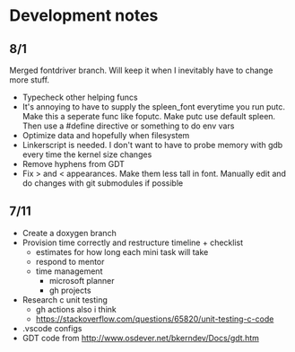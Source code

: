 # Development notes

## 8/1

Merged fontdriver branch. Will keep it when I inevitably have to change more stuff.

- Typecheck other helping funcs
- It's annoying to have to supply the spleen_font everytime you run putc. Make this a seperate func like foputc. Make putc use default spleen. Then use a #define directive or something to do env vars
- Optimize data and hopefully when filesystem
- Linkerscript is needed. I don't want to have to probe memory with gdb every time the kernel size changes
- Remove hyphens from GDT
- Fix > and < appearances. Make them less tall in font. Manually edit and do changes with git submodules if possible

## 7/11

- Create a doxygen branch
- Provision time correctly and restructure timeline + checklist
  - estimates for how long each mini task will take
  - respond to mentor
  - time management
    - microsoft planner
    - gh projects
- Research c unit testing
  - gh actions also i think
  - <https://stackoverflow.com/questions/65820/unit-testing-c-code>
- .vscode configs
- GDT code from 
  <http://www.osdever.net/bkerndev/Docs/gdt.htm>
  